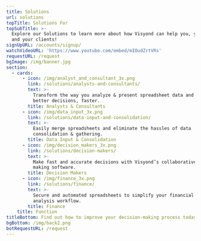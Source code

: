 ```yaml
---
title: Solutions
url: solutions
topTitle: Solutions For
topSubTitle: >-
  Explore our Solutions to learn more about how Visyond can help you, your team
  and your clients!
signUpURL: /accounts/signup/
watchVideoURL: 'https://www.youtube.com/embed/mIOudZrtVRs'
requestURL: /request
bgImage: /img/banner.jpg
section:
  - cards:
      - icon: /img/analyst_and_consultant_3x.png
        link: /solutions/analysts-and-consultants/
        text: >-
          Transform the way you analyze & present spreadsheet data and make
          better decisions, faster.
        title: Analysts & Consultants
      - icon: /img/data_input_3x.png
        link: /solutions/data-input-and-consolidation/
        text: >-
          Easily merge spreadsheets and eliminate the hassles of data
          consolidation & gathering.
        title: Data Input & Consolidation
      - icon: /img/decision_makers_3x.png
        link: /solutions/decision-makers/
        text: >-
          Make fast and accurate decisions with Visyond’s collaborative decision
          making software.
        title: Decision Makers
      - icon: /img/finance_3x.png
        link: /solutions/finance/
        text: >-
          Secure and automated spreadsheets to simplify your financial data
          analysis workflow.
        title: Finance
    title: Function
titleBottom: Find out how to improve your decision-making process today
bgBottom: /img/back2.png
botRequestURL: /request
---
```


